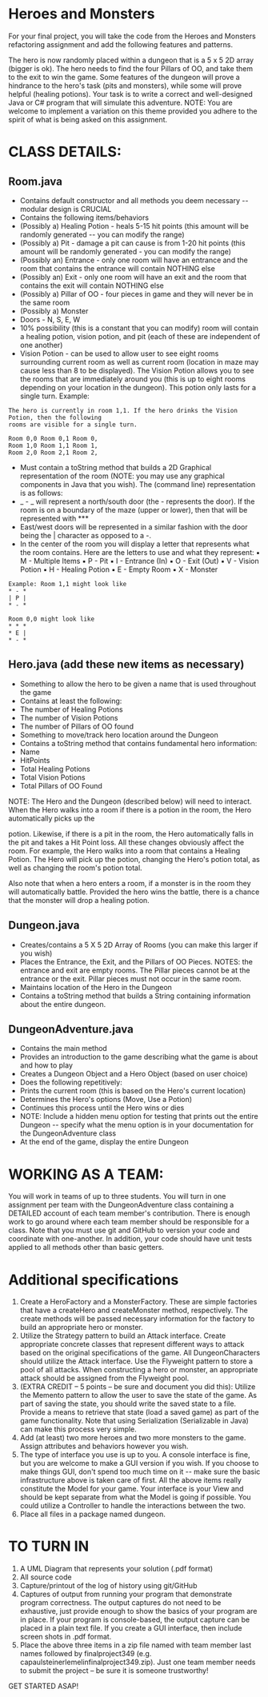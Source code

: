# Heroes and Monsters

For your final project, you will take the code from the Heroes and Monsters refactoring assignment and add the following features and patterns.

The hero is now randomly placed within a dungeon that is a 5 x 5 2D array (bigger is
ok). The hero needs to find the four Pillars of OO, and take them to the exit to win the
game. Some features of the dungeon will prove a hindrance to the hero's task (pits and
monsters), while some will prove helpful (healing potions). Your task is to write a correct
and well-designed Java or C# program that will simulate this adventure. NOTE: You are
welcome to implement a variation on this theme provided you adhere to the spirit of what
is being asked on this assignment.

# CLASS DETAILS:

## Room.java

- Contains default constructor and all methods you deem necessary -- modular design is
  CRUCIAL
- Contains the following items/behaviors
- (Possibly a) Healing Potion - heals 5-15 hit points (this amount will be randomly
  generated -- you can modify the range)
- (Possibly a) Pit - damage a pit can cause is from 1-20 hit points (this amount will
  be randomly generated - you can modify the range)
- (Possibly an) Entrance - only one room will have an entrance and the room that
  contains the entrance will contain NOTHING else
- (Possibly an) Exit - only one room will have an exit and the room that contains
  the exit will contain NOTHING else
- (Possibly a) Pillar of OO - four pieces in game and they will never be in the same
  room
- (Possibly a) Monster
- Doors - N, S, E, W
- 10% possibility (this is a constant that you can modify) room will contain a
  healing potion, vision potion, and pit (each of these are independent of one
  another)
- Vision Potion - can be used to allow user to see eight rooms surrounding current
  room as well as current room (location in maze may cause less than 8 to be
  displayed). The Vision Potion allows you to see the rooms that are immediately
  around you (this is up to eight rooms depending on your location in the
  dungeon). This potion only lasts for a single turn. Example:

```
The hero is currently in room 1,1. If the hero drinks the Vision Potion, then the following
rooms are visible for a single turn.
```

```
Room 0,0 Room 0,1 Room 0,
Room 1,0 Room 1,1 Room 1,
Room 2,0 Room 2,1 Room 2,
```

- Must contain a toString method that builds a 2D Graphical representation of the room
  (NOTE: you may use any graphical components in Java that you wish). The (command
  line) representation is as follows:
- _ - _ will represent a north/south door (the - represents the door). If the room is
  on a boundary of the maze (upper or lower), then that will be represented with
  \*\*\*
- East/west doors will be represented in a similar fashion with the door being the |
  character as opposed to a -.
- In the center of the room you will display a letter that represents what the room
  contains. Here are the letters to use and what they represent:
  ▪ M - Multiple Items
  ▪ P - Pit
  ▪ I - Entrance (In)
  ▪ O - Exit (Out)
  ▪ V - Vision Potion
  ▪ H - Healing Potion
  ▪ E - Empty Room
  ▪ X - Monster

```
Example: Room 1,1 might look like
* - *
| P |
* - *
```

```
Room 0,0 might look like
* * *
* E |
* - *
```

## Hero.java (add these new items as necessary)

- Something to allow the hero to be given a name that is used throughout the game
- Contains at least the following:
- The number of Healing Potions
- The number of Vision Potions
- The number of Pillars of OO found
- Something to move/track hero location around the Dungeon
- Contains a toString method that contains fundamental hero information:
- Name
- HitPoints
- Total Healing Potions
- Total Vision Potions
- Total Pillars of OO Found

NOTE: The Hero and the Dungeon (described below) will need to interact. When the Hero
walks into a room if there is a potion in the room, the Hero automatically picks up the

potion. Likewise, if there is a pit in the room, the Hero automatically falls in the pit and takes a
Hit Point loss. All these changes obviously affect the room. For example, the Hero walks into a
room that contains a Healing Potion. The Hero will pick up the potion, changing the Hero's
potion total, as well as changing the room's potion total.

Also note that when a hero enters a room, if a monster is in the room they will automatically
battle. Provided the hero wins the battle, there is a chance that the monster will drop a healing
potion.

## Dungeon.java

- Creates/contains a 5 X 5 2D Array of Rooms (you can make this larger if you wish)
- Places the Entrance, the Exit, and the Pillars of OO Pieces. NOTES: the entrance and exit
  are empty rooms. The Pillar pieces cannot be at the entrance or the exit. Pillar pieces
  must not occur in the same room.
- Maintains location of the Hero in the Dungeon
- Contains a toString method that builds a String containing information about the entire
  dungeon.

## DungeonAdventure.java

- Contains the main method
- Provides an introduction to the game describing what the game is about and how to play
- Creates a Dungeon Object and a Hero Object (based on user choice)
- Does the following repetitively:
- Prints the current room (this is based on the Hero's current location)
- Determines the Hero's options (Move, Use a Potion)
- Continues this process until the Hero wins or dies
- NOTE: Include a hidden menu option for testing that prints out the entire
  Dungeon -- specify what the menu option is in your documentation for the
  DungeonAdventure class
- At the end of the game, display the entire Dungeon

# WORKING AS A TEAM:

You will work in teams of up to three students. You will turn in one assignment per team with
the DungeonAdventure class containing a DETAILED account of each team member's
contribution. There is enough work to go around where each team member should be
responsible for a class. Note that you must use git and GitHub to version your code and
coordinate with one-another. In addition, your code should have unit tests applied to all methods
other than basic getters.

# Additional specifications

1. Create a HeroFactory and a MonsterFactory. These are simple factories that have a
   createHero and createMonster method, respectively. The create methods will be passed
   necessary information for the factory to build an appropriate hero or monster.
2. Utilize the Strategy pattern to build an Attack interface. Create appropriate concrete classes
   that represent different ways to attack based on the original specifications of the game. All
   DungeonCharacters should utilize the Attack interface. Use the Flyweight pattern to store a
   pool of all attacks. When constructing a hero or monster, an appropriate attack should be
   assigned from the Flyweight pool.
3. (EXTRA CREDIT – 5 points – be sure and document you did this): Utilize the Memento
   pattern to allow the user to save the state of the game. As part of saving the state, you should
   write the saved state to a file. Provide a means to retrieve that state (load a saved game) as
   part of the game functionality. Note that using Serialization (Serializable in Java) can make
   this process very simple.
4. Add (at least) two more heroes and two more monsters to the game. Assign attributes and
   behaviors however you wish.
5. The type of interface you use is up to you. A console interface is fine, but you are welcome
   to make a GUI version if you wish. If you choose to make things GUI, don't spend too much
   time on it -- make sure the basic infrastructure above is taken care of first. All the above
   items really constitute the Model for your game. Your interface is your View and should be
   kept separate from what the Model is going if possible. You could utilize a Controller to
   handle the interactions between the two.
6. Place all files in a package named dungeon.

# TO TURN IN

1. A UML Diagram that represents your solution (.pdf format)
2. All source code
3. Capture/printout of the log of history using git/GitHub
4. Captures of output from running your program that demonstrate program correctness. The
   output captures do not need to be exhaustive, just provide enough to show the basics of your
   program are in place. If your program is console-based, the output capture can be placed in a
   plain text file. If you create a GUI interface, then include screen shots in .pdf format.
5. Place the above three items in a zip file named with team member last names followed by
   finalproject349 (e.g. capaulsteinerlemelinfinalproject349.zip). Just one team member needs
   to submit the project – be sure it is someone trustworthy!

GET STARTED ASAP!
